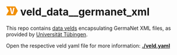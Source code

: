 # ![veld data](https://raw.githubusercontent.com/veldhub/.github/refs/heads/main/images/symbol_V_letter.png) veld_data__germanet_xml

This repo contains [data velds](https://zenodo.org/records/13322913) encapsulating GermaNet XML
files, as provided by [Universität Tübingen](https://uni-tuebingen.de/fakultaeten/philosophische-fakultaet/fachbereiche/neuphilologie/seminar-fuer-sprachwissenschaft/arbeitsbereiche/allg-sprachwissenschaft-computerlinguistik/ressourcen/lexica/germanet-1/).

Open the respective veld yaml file for more information: **[./veld.yaml](./veld.yaml)** 

